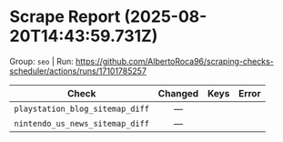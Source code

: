 # Scrape Report (2025-08-20T14:43:59.731Z)

Group: `seo`  |  Run: https://github.com/AlbertoRoca96/scraping-checks-scheduler/actions/runs/17101785257

| Check | Changed | Keys | Error |
|---|:---:|:--|:--|
| `playstation_blog_sitemap_diff` | — |  |  |
| `nintendo_us_news_sitemap_diff` | — |  |  |
